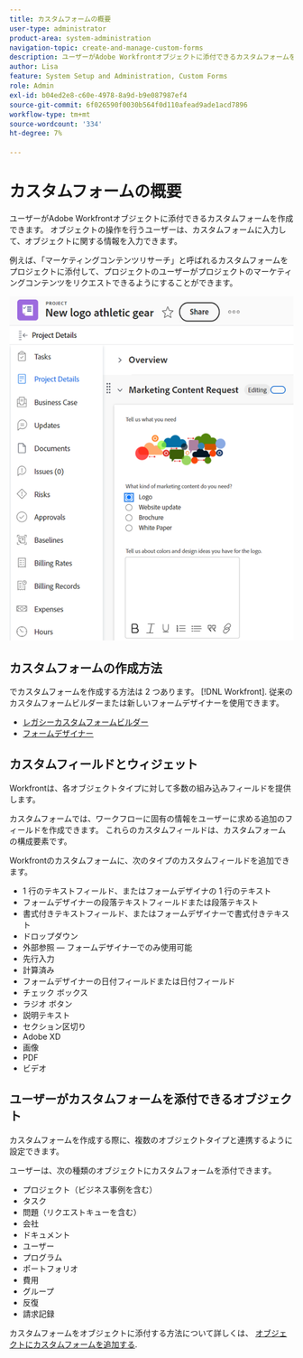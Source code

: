 ```yaml
---
title: カスタムフォームの概要
user-type: administrator
product-area: system-administration
navigation-topic: create-and-manage-custom-forms
description: ユーザーがAdobe Workfrontオブジェクトに添付できるカスタムフォームを作成できます。 オブジェクトの操作を行うユーザーは、カスタムフォームに入力して、オブジェクトに関する情報を入力できます。
author: Lisa
feature: System Setup and Administration, Custom Forms
role: Admin
exl-id: b04ed2e8-c60e-4978-8a9d-b9e087987ef4
source-git-commit: 6f026590f0030b564f0d110afead9ade1acd7896
workflow-type: tm+mt
source-wordcount: '334'
ht-degree: 7%

---
```


# カスタムフォームの概要

<!--Audited: 12/2023-->

ユーザーがAdobe Workfrontオブジェクトに添付できるカスタムフォームを作成できます。 オブジェクトの操作を行うユーザーは、カスタムフォームに入力して、オブジェクトに関する情報を入力できます。

例えば、「マーケティングコンテンツリサーチ」と呼ばれるカスタムフォームをプロジェクトに添付して、プロジェクトのユーザーがプロジェクトのマーケティングコンテンツをリクエストできるようにすることができます。

![](assets/see-image-details-page.png)

## カスタムフォームの作成方法

でカスタムフォームを作成する方法は 2 つあります。 [!DNL Workfront]. 従来のカスタムフォームビルダーまたは新しいフォームデザイナーを使用できます。

* [レガシーカスタムフォームビルダー](/help/quicksilver/administration-and-setup/customize-workfront/create-manage-custom-forms/use-the-custom-form-builder.md)
* [フォームデザイナー](/help/quicksilver/administration-and-setup/customize-workfront/create-manage-custom-forms/form-designer/form-designer-toc.md)

## カスタムフィールドとウィジェット

Workfrontは、各オブジェクトタイプに対して多数の組み込みフィールドを提供します。

カスタムフォームでは、ワークフローに固有の情報をユーザーに求める追加のフィールドを作成できます。 これらのカスタムフィールドは、カスタムフォームの構成要素です。

Workfrontのカスタムフォームに、次のタイプのカスタムフィールドを追加できます。

* 1 行のテキストフィールド、またはフォームデザイナの 1 行のテキスト
* フォームデザイナーの段落テキストフィールドまたは段落テキスト
* 書式付きテキストフィールド、またはフォームデザイナーで書式付きテキスト
* ドロップダウン
* 外部参照 — フォームデザイナーでのみ使用可能
* 先行入力
* 計算済み
* フォームデザイナーの日付フィールドまたは日付フィールド
* チェック ボックス
* ラジオ ボタン
* 説明テキスト
* セクション区切り
* Adobe XD
* 画像
* PDF
* ビデオ

## ユーザーがカスタムフォームを添付できるオブジェクト

カスタムフォームを作成する際に、複数のオブジェクトタイプと連携するように設定できます。

ユーザーは、次の種類のオブジェクトにカスタムフォームを添付できます。

* プロジェクト（ビジネス事例を含む）
* タスク
* 問題（リクエストキューを含む）
* 会社
* ドキュメント
* ユーザー
* プログラム
* ポートフォリオ
* 費用
* グループ
* 反復
* 請求記録

カスタムフォームをオブジェクトに添付する方法について詳しくは、 [オブジェクトにカスタムフォームを追加する](../../../workfront-basics/work-with-custom-forms/add-a-custom-form-to-an-object.md).


